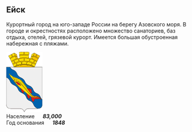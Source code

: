 <!--2023-02-19 00:20:12-->
## Ейск
Курортный город на юго-западе России на берегу Азовского моря.
В городе и окрестностях расположено множество санаториев, баз отдыха, отелей, грязевой курорт.
Имеется большая обустроенная набережная с пляжами.

<img src="./Yeisk.png" width="96px"><br>
Население &emsp; ***83,000*** &emsp;<br>
Год&nbsp;основания &emsp; ***1848***